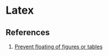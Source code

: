# Latex

## References

1. [Prevent floating of figures or tables](http://texblog.net/latex-archive/uncategorized/prevent-floating-image-figure-table/)
